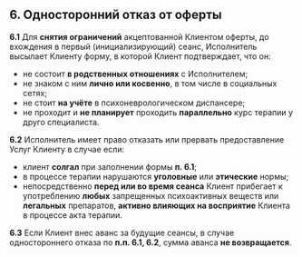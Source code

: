 ## 6. Односторонний отказ от оферты
**6.1** Для **снятия ограничений** акцептованной Клиентом оферты, до вхождения в первый (инициализирующий) сеанс, Исполнитель высылает Клиенту форму, в которой Клиент подтверждает, что он:

- не состоит **в родственных отношениях** с Исполнителем;
- не знаком с ним **лично или косвенно**, в том числе в социальных сетях;
- не стоит **на учёте** в психоневрологическом диспансере;
- не проходит и **не планирует** проходить **параллельно** курс терапии у друго специалиста.

**6.2** Исполнитель имеет право отказать или прервать предоставление Услуг Клиенту в случае если:
- клиент **солгал** при заполнении формы **п. 6.1**;
- в процессе терапии нарушаются **уголовные** или **этические** нормы;
- непосредственно **перед или во время сеанса** Клиент прибегает к употреблению **любых** запрещенных психоактивных веществ или **легальных** препаратов, **активно влияющих на восприятие** Клиента в процессе акта терапии.

**6.3** Если Клиент внес аванс за будущие сеансы, в случае одностороннего отказа по **п.п. 6.1, 6.2**, сумма аванса **не возвращается**.
